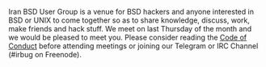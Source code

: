 Iran BSD User Group is a venue for BSD hackers and anyone interested in BSD or
UNIX to come together so as to share knowledge, discuss, work, make friends and
hack stuff.
We meet on last Thursday of the month and we would be pleased to meet you.
Please consider reading the [Code of Conduct](code-of-conduct) before attending
meetings or joining our Telegram or IRC Channel (#irbug on Freenode).
